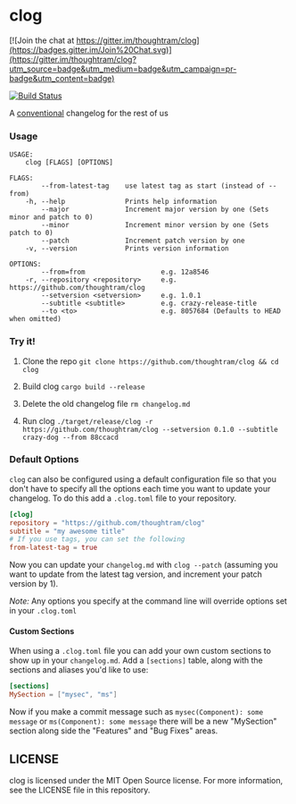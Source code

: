 clog
====

[![Join the chat at https://gitter.im/thoughtram/clog](https://badges.gitter.im/Join%20Chat.svg)](https://gitter.im/thoughtram/clog?utm_source=badge&utm_medium=badge&utm_campaign=pr-badge&utm_content=badge)

[![Build Status](https://travis-ci.org/thoughtram/clog.png?branch=master)](https://travis-ci.org/thoughtram/clog)

A [conventional](https://github.com/ajoslin/conventional-changelog/blob/master/CONVENTIONS.md) changelog for the rest of us

### Usage

```
USAGE:
    clog [FLAGS] [OPTIONS]

FLAGS:
        --from-latest-tag    use latest tag as start (instead of --from)
    -h, --help               Prints help information
        --major              Increment major version by one (Sets minor and patch to 0)
        --minor              Increment minor version by one (Sets patch to 0)
        --patch              Increment patch version by one
    -v, --version            Prints version information

OPTIONS:
        --from=from                   e.g. 12a8546
    -r, --repository <repository>     e.g. https://github.com/thoughtram/clog
        --setversion <setversion>     e.g. 1.0.1
        --subtitle <subtitle>         e.g. crazy-release-title
        --to <to>                     e.g. 8057684 (Defaults to HEAD when omitted)

```

### Try it!

1. Clone the repo `git clone https://github.com/thoughtram/clog && cd clog`

2. Build clog `cargo build --release`

3. Delete the old changelog file `rm changelog.md`

3. Run clog `./target/release/clog -r https://github.com/thoughtram/clog --setversion 0.1.0 --subtitle crazy-dog --from 88ccacd`

### Default Options

`clog` can also be configured using a default configuration file so that you don't have to specify all the options each time you want to update your changelog. To do this add a `.clog.toml` file to your repository. 

```toml
[clog]
repository = "https://github.com/thoughtram/clog"
subtitle = "my awesome title"
# If you use tags, you can set the following
from-latest-tag = true
```

Now you can update your `changelog.md` with `clog --patch` (assuming you want to update from the latest tag version, and increment your patch version by 1).

*Note:* Any options you specify at the command line will override options set in your `.clog.toml`

#### Custom Sections

When using a `.clog.toml` file you can add your own custom sections to show up in your `changelog.md`. Add a `[sections]` table, along with the sections and aliases you'd like to use:

```toml
[sections]
MySection = ["mysec", "ms"]
```

Now if you make a commit message such as `mysec(Component): some message` or `ms(Component): some message` there will be a new "MySection" section along side the "Features" and "Bug Fixes" areas.

## LICENSE

clog is licensed under the MIT Open Source license. For more information, see the LICENSE file in this repository.
